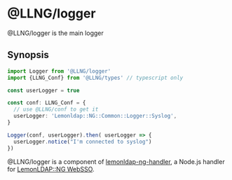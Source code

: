 # @LLNG/logger

@LLNG/logger is the main logger

## Synopsis

```typescript
import Logger from '@LLNG/logger'
import {LLNG_Conf} from '@LLNG/types' // typescript only

const userLogger = true

const conf: LLNG_Conf = {
  // use @LLNG/conf to get it
  userLogger: 'Lemonldap::NG::Common::Logger::Syslog',
}

Logger(conf, userLogger).then( userLogger => {
  userLogger.notice("I'm connected to syslog")
})
```

@LLNG/logger is a component of [lemonldap-ng-handler](https://www.npmjs.com/package/lemonldap-ng-handler),
a Node.js handler for [LemonLDAP::NG WebSSO](https://lemonldap-ng.org).
